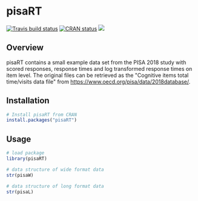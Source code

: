 # pisaRT

<!-- badges: start -->
[![Travis build status](https://travis-ci.org/beckerbenj/pisaRT.svg?branch=master)](https://travis-ci.org/beckerbenj/pisaRT)
[![CRAN status](https://www.r-pkg.org/badges/version/pisaRT)](https://CRAN.R-project.org/package=pisaRT)
[![](http://cranlogs.r-pkg.org/badges/grand-total/pisaRT?color=blue)](https://cran.r-project.org/package=pisaRT)
<!-- badges: end -->

## Overview

pisaRT contains a small example data set from the PISA 2018 study with scored responses, response times and log transformed response times on item level. The original files can be retrieved as the "Cognitive items total time/visits data file" from <https://www.oecd.org/pisa/data/2018database/>. 

## Installation

```R
# Install pisaRT from CRAN
install.packages("pisaRT")
```

## Usage

```R
# load package
library(pisaRT)

# data structure of wide format data
str(pisaW)

# data structure of long format data
str(pisaL)
```
